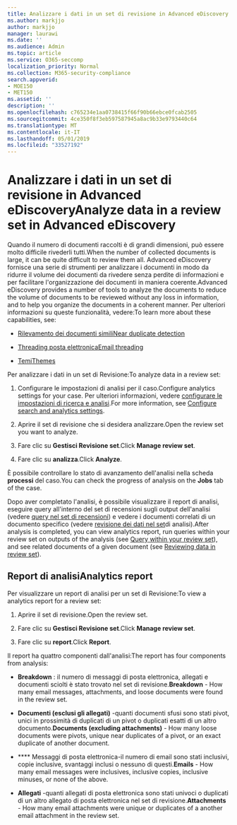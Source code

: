 ```yaml
---
title: Analizzare i dati in un set di revisione in Advanced eDiscovery
ms.author: markjjo
author: markjjo
manager: laurawi
ms.date: ''
ms.audience: Admin
ms.topic: article
ms.service: O365-seccomp
localization_priority: Normal
ms.collection: M365-security-compliance
search.appverid:
- MOE150
- MET150
ms.assetid: ''
description: ''
ms.openlocfilehash: c765234e1aa0738415f66f90b66ebce0fcab2505
ms.sourcegitcommit: 4ce350f8f3eb597587945a8ac9b33e9793440c64
ms.translationtype: MT
ms.contentlocale: it-IT
ms.lasthandoff: 05/01/2019
ms.locfileid: "33527192"
---
```

# <a name="analyze-data-in-a-review-set-in-advanced-ediscovery"></a><span data-ttu-id="7906c-102">Analizzare i dati in un set di revisione in Advanced eDiscovery</span><span class="sxs-lookup"><span data-stu-id="7906c-102">Analyze data in a review set in Advanced eDiscovery</span></span>

<span data-ttu-id="7906c-103">Quando il numero di documenti raccolti è di grandi dimensioni, può essere molto difficile rivederli tutti.</span><span class="sxs-lookup"><span data-stu-id="7906c-103">When the number of collected documents is large, it can be quite difficult to review them all.</span></span> <span data-ttu-id="7906c-104">Advanced eDiscovery fornisce una serie di strumenti per analizzare i documenti in modo da ridurre il volume dei documenti da rivedere senza perdite di informazioni e per facilitare l'organizzazione dei documenti in maniera coerente.</span><span class="sxs-lookup"><span data-stu-id="7906c-104">Advanced eDiscovery provides a number of tools to analyze the documents to reduce the volume of documents to be reviewed without any loss in information, and to help you organize the documents in a coherent manner.</span></span> <span data-ttu-id="7906c-105">Per ulteriori informazioni su queste funzionalità, vedere:</span><span class="sxs-lookup"><span data-stu-id="7906c-105">To learn more about these capabilities, see:</span></span>

- [<span data-ttu-id="7906c-106">Rilevamento dei documenti simili</span><span class="sxs-lookup"><span data-stu-id="7906c-106">Near duplicate detection</span></span>](near-duplicates.md)

- [<span data-ttu-id="7906c-107">Threading posta elettronica</span><span class="sxs-lookup"><span data-stu-id="7906c-107">Email threading</span></span>](email-threading.md)

- [<span data-ttu-id="7906c-108">Temi</span><span class="sxs-lookup"><span data-stu-id="7906c-108">Themes</span></span>](themes.md)

<span data-ttu-id="7906c-109">Per analizzare i dati in un set di Revisione:</span><span class="sxs-lookup"><span data-stu-id="7906c-109">To analyze data in a review set:</span></span>

1. <span data-ttu-id="7906c-110">Configurare le impostazioni di analisi per il caso.</span><span class="sxs-lookup"><span data-stu-id="7906c-110">Configure analytics settings for your case.</span></span> <span data-ttu-id="7906c-111">Per ulteriori informazioni, vedere [configurare le impostazioni di ricerca e analisi](configure-search-analytics-settings.md).</span><span class="sxs-lookup"><span data-stu-id="7906c-111">For more information, see [Configure search and analytics settings](configure-search-analytics-settings.md).</span></span>

2. <span data-ttu-id="7906c-112">Aprire il set di revisione che si desidera analizzare.</span><span class="sxs-lookup"><span data-stu-id="7906c-112">Open the review set you want to analyze.</span></span>

3. <span data-ttu-id="7906c-113">Fare clic su **Gestisci Revisione set**.</span><span class="sxs-lookup"><span data-stu-id="7906c-113">Click **Manage review set**.</span></span>

4. <span data-ttu-id="7906c-114">Fare clic su **analizza**.</span><span class="sxs-lookup"><span data-stu-id="7906c-114">Click **Analyze**.</span></span>

<span data-ttu-id="7906c-115">È possibile controllare lo stato di avanzamento dell'analisi nella scheda **processi** del caso.</span><span class="sxs-lookup"><span data-stu-id="7906c-115">You can check the progress of analysis on the **Jobs** tab of the case.</span></span>

 <span data-ttu-id="7906c-116">Dopo aver completato l'analisi, è possibile visualizzare il report di analisi, eseguire query all'interno del set di recensioni sugli output dell'analisi (vedere [query nel set di recensioni](review-set-search.md)) e vedere i documenti correlati di un documento specifico (vedere [revisione dei dati nel set](reviewing-data-in-review-set.md)di analisi).</span><span class="sxs-lookup"><span data-stu-id="7906c-116">After analysis is completed, you can view analytics report, run queries within your review set on outputs of the analysis (see [Query within your review set](review-set-search.md)), and see related documents of a given document (see [Reviewing data in review set](reviewing-data-in-review-set.md)).</span></span>

## <a name="analytics-report"></a><span data-ttu-id="7906c-117">Report di analisi</span><span class="sxs-lookup"><span data-stu-id="7906c-117">Analytics report</span></span>

<span data-ttu-id="7906c-118">Per visualizzare un report di analisi per un set di Revisione:</span><span class="sxs-lookup"><span data-stu-id="7906c-118">To view a analytics report for a review set:</span></span>

1. <span data-ttu-id="7906c-119">Aprire il set di revisione.</span><span class="sxs-lookup"><span data-stu-id="7906c-119">Open the review set.</span></span>

2. <span data-ttu-id="7906c-120">Fare clic su **Gestisci Revisione set**.</span><span class="sxs-lookup"><span data-stu-id="7906c-120">Click **Manage review set**.</span></span>

3. <span data-ttu-id="7906c-121">Fare clic su **report**.</span><span class="sxs-lookup"><span data-stu-id="7906c-121">Click **Report**.</span></span>

<span data-ttu-id="7906c-122">Il report ha quattro componenti dall'analisi:</span><span class="sxs-lookup"><span data-stu-id="7906c-122">The report has four components from analysis:</span></span>

- <span data-ttu-id="7906c-123">**Breakdown** : il numero di messaggi di posta elettronica, allegati e documenti sciolti è stato trovato nel set di revisione.</span><span class="sxs-lookup"><span data-stu-id="7906c-123">**Breakdown** - How many email messages, attachments, and loose documents were found in the review set.</span></span>

- <span data-ttu-id="7906c-124">**Documenti (esclusi gli allegati)** -quanti documenti sfusi sono stati pivot, unici in prossimità di duplicati di un pivot o duplicati esatti di un altro documento.</span><span class="sxs-lookup"><span data-stu-id="7906c-124">**Documents (excluding attachments)** - How many loose documents were pivots, unique near duplicates of a pivot, or an exact duplicate of another document.</span></span>

- <span data-ttu-id="7906c-125">\*\*\*\* Messaggi di posta elettronica-il numero di email sono stati inclusivi, copie inclusive, svantaggi inclusi o nessuno di questi.</span><span class="sxs-lookup"><span data-stu-id="7906c-125">**Emails** - How many email messages were inclusives, inclusive copies, inclusive minuses, or none of the above.</span></span>

- <span data-ttu-id="7906c-126">**Allegati** -quanti allegati di posta elettronica sono stati univoci o duplicati di un altro allegato di posta elettronica nel set di revisione.</span><span class="sxs-lookup"><span data-stu-id="7906c-126">**Attachments** - How many email attachments were unique or duplicates of a another email attachment in the review set.</span></span>
